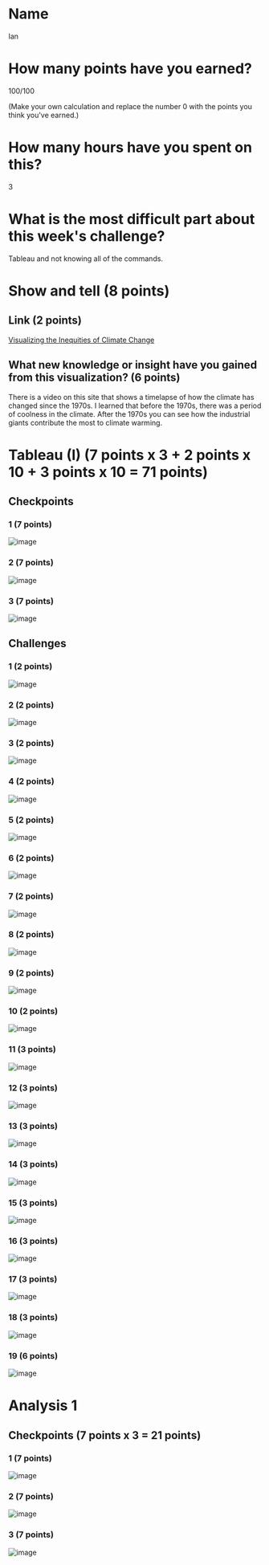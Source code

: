 # Name

Ian

# How many points have you earned?

100/100

(Make your own calculation and replace the number 0 with the points you think you've earned.)

# How many hours have you spent on this?

3

# What is the most difficult part about this week's challenge?

Tableau and not knowing all of the commands.

# Show and tell (8 points)

## Link (2 points)

[Visualizing the Inequities of Climate Change](http://blogs.kqed.org/lowdown/2014/09/26/the-inequalities-of-climate-change-visualized-in-one-fascinating-map-and-6-other-great-interactive-resources/)

## What new knowledge or insight have you gained from this visualization? (6 points)

There is a video on this site that shows a timelapse of how the climate
has changed since the 1970s. I learned that before the 1970s, there was a period
of coolness in the climate. After the 1970s you can see how the industrial giants
contribute the most to climate warming. 

# Tableau (I) (7 points x 3 + 2 points x 10 + 3 points x 10 = 71 points)

## Checkpoints

### 1 (7 points)

![image](https://www.dropbox.com/s/6p5cdb6fyen494d/Screenshot%202014-09-27%2014.19.09.png?dl=1)

### 2 (7 points)

![image](https://www.dropbox.com/s/namwyyhyibpmthv/Screenshot%202014-09-27%2014.25.11.png?dl=1)

### 3 (7 points)

![image](https://www.dropbox.com/s/ew2b3882npujjqi/Screenshot%202014-09-27%2014.36.01.png?dl=1)

## Challenges

### 1 (2 points)

![image](https://www.dropbox.com/s/sjqs31rek595lww/Screenshot%202014-09-27%2014.46.30.png?dl=1)

### 2 (2 points)

![image](https://www.dropbox.com/s/8xalaayl24yx520/Screenshot%202014-09-27%2014.46.48.png?dl=1)

### 3 (2 points)

![image](https://www.dropbox.com/s/9fgx2gws8m072ea/Screenshot%202014-09-27%2014.47.09.png?dl=1)

### 4 (2 points)

![image](https://www.dropbox.com/s/ky1vdjxthqhpkf8/Screenshot%202014-09-27%2014.49.57.png?dl=1)

### 5 (2 points)

![image](https://www.dropbox.com/s/2xf83yoohkdbcf3/Screenshot%202014-09-27%2014.52.33.png?dl=1)

### 6 (2 points)

![image](https://www.dropbox.com/s/m9mf8gkj7n7d33w/Screenshot%202014-09-27%2014.54.58.png?dl=1)

### 7 (2 points)

![image](https://www.dropbox.com/s/w7nds9l7b7rmxut/Screenshot%202014-09-27%2014.56.22.png?dl=1)

### 8 (2 points)

![image](https://www.dropbox.com/s/ht92i22td38v7mm/Screenshot%202014-09-27%2014.57.13.png?dl=1)

### 9 (2 points)

![image](https://www.dropbox.com/s/ls0f1vum5cnis4a/Screenshot%202014-09-27%2014.58.50.png?dl=1)

### 10 (2 points)

![image](https://www.dropbox.com/s/40bm6fxkpqrad8p/Screenshot%202014-09-27%2015.00.43.png?dl=1)

### 11 (3 points)

![image](https://www.dropbox.com/s/100aga12robfsst/Screenshot%202014-09-27%2015.01.48.png?dl=1)

### 12 (3 points)

![image](https://www.dropbox.com/s/gxrdw9bxjxfkyks/Screenshot%202014-09-27%2015.02.43.png?dl=1)

### 13 (3 points)

![image](https://www.dropbox.com/s/1h9915dntiw2dkk/Screenshot%202014-09-27%2015.03.04.png?dl=1)

### 14 (3 points)

![image](https://www.dropbox.com/s/29uk23am33cr6lg/Screenshot%202014-09-27%2015.05.35.png?dl=1)

### 15 (3 points)

![image](https://www.dropbox.com/s/wkah0askvvz8rrr/Screenshot%202014-09-27%2015.09.12.png?dl=1)

### 16 (3 points)

![image](https://www.dropbox.com/s/row1zoa7n0rj17n/Screenshot%202014-09-27%2015.11.15.png?dl=1)

### 17 (3 points)

![image](https://www.dropbox.com/s/xecc3x4loc2v6n2/Screenshot%202014-09-27%2015.12.52.png?dl=1)

### 18 (3 points)

![image](https://www.dropbox.com/s/tghiwx0f8067w6a/Screenshot%202014-09-27%2015.15.21.png?dl=1)

### 19 (6 points)

![image](https://www.dropbox.com/s/uuz23kmovpdzcq0/Screenshot%202014-09-27%2015.16.36.png?dl=1)



# Analysis 1

## Checkpoints (7 points x 3 = 21 points)

### 1 (7 points)

![image](https://www.dropbox.com/s/qt03dyix7cl87fu/Screenshot%202014-09-27%2015.28.10.png?dl=1)

### 2 (7 points)

![image](https://www.dropbox.com/s/u2vxdx5z80484un/Screenshot%202014-09-27%2015.35.28.png?dl=1)

### 3 (7 points)

![image](https://www.dropbox.com/s/j1eqj025os55ee6/Screenshot%202014-09-27%2017.52.04.png?dl=1)
